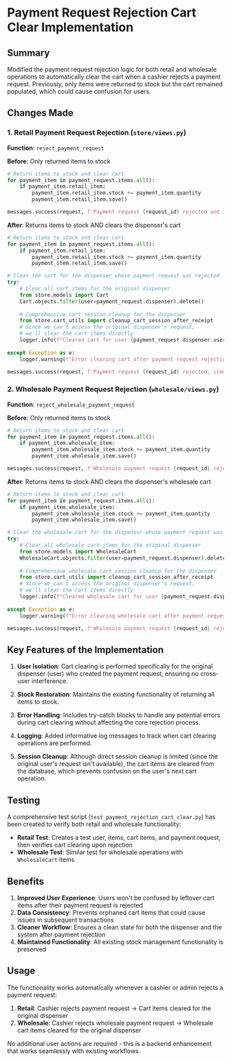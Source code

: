# Payment Request Rejection Cart Clear Implementation

## Summary
Modified the payment request rejection logic for both retail and wholesale operations to automatically clear the cart when a cashier rejects a payment request. Previously, only items were returned to stock but the cart remained populated, which could cause confusion for users.

## Changes Made

### 1. Retail Payment Request Rejection (`store/views.py`)

**Function**: `reject_payment_request`

**Before**: Only returned items to stock
```python
# Return items to stock and clear cart
for payment_item in payment_request.items.all():
    if payment_item.retail_item:
        payment_item.retail_item.stock += payment_item.quantity
        payment_item.retail_item.save()

messages.success(request, f'Payment request {request_id} rejected and items returned to stock.')
```

**After**: Returns items to stock AND clears the dispenser's cart
```python
# Return items to stock and clear cart
for payment_item in payment_request.items.all():
    if payment_item.retail_item:
        payment_item.retail_item.stock += payment_item.quantity
        payment_item.retail_item.save()

# Clear the cart for the dispenser whose payment request was rejected
try:
    # Clear all cart items for the original dispenser
    from store.models import Cart
    Cart.objects.filter(user=payment_request.dispenser).delete()
    
    # Comprehensive cart session cleanup for the dispenser
    from store.cart_utils import cleanup_cart_session_after_receipt
    # Since we can't access the original dispenser's request,
    # we'll clear the cart items directly
    logger.info(f"Cleared cart for user {payment_request.dispenser.username} after payment request rejection")
    
except Exception as e:
    logger.warning(f"Error clearing cart after payment request rejection: {e}")

messages.success(request, f'Payment request {request_id} rejected, items returned to stock, and cart cleared.')
```

### 2. Wholesale Payment Request Rejection (`wholesale/views.py`)

**Function**: `reject_wholesale_payment_request`

**Before**: Only returned items to stock
```python
# Return items to stock and clear cart
for payment_item in payment_request.items.all():
    if payment_item.wholesale_item:
        payment_item.wholesale_item.stock += payment_item.quantity
        payment_item.wholesale_item.save()

messages.success(request, f'Wholesale payment request {request_id} rejected and items returned to stock.')
```

**After**: Returns items to stock AND clears the dispenser's wholesale cart
```python
# Return items to stock and clear cart
for payment_item in payment_request.items.all():
    if payment_item.wholesale_item:
        payment_item.wholesale_item.stock += payment_item.quantity
        payment_item.wholesale_item.save()

# Clear the wholesale cart for the dispenser whose payment request was rejected
try:
    # Clear all wholesale cart items for the original dispenser
    from store.models import WholesaleCart
    WholesaleCart.objects.filter(user=payment_request.dispenser).delete()
    
    # Comprehensive wholesale cart session cleanup for the dispenser
    from store.cart_utils import cleanup_cart_session_after_receipt
    # Since we can't access the original dispenser's request,
    # we'll clear the cart items directly
    logger.info(f"Cleared wholesale cart for user {payment_request.dispenser.username} after wholesale payment request rejection")
    
except Exception as e:
    logger.warning(f"Error clearing wholesale cart after payment request rejection: {e}")

messages.success(request, f'Wholesale payment request {request_id} rejected, items returned to stock, and cart cleared.')
```

## Key Features of the Implementation

1. **User Isolation**: Cart clearing is performed specifically for the original dispenser (user) who created the payment request, ensuring no cross-user interference.

2. **Stock Restoration**: Maintains the existing functionality of returning all items to stock.

3. **Error Handling**: Includes try-catch blocks to handle any potential errors during cart clearing without affecting the core rejection process.

4. **Logging**: Added informative log messages to track when cart clearing operations are performed.

5. **Session Cleanup**: Although direct session cleanup is limited (since the original user's request isn't available), the cart items are cleared from the database, which prevents confusion on the user's next cart operation.

## Testing

A comprehensive test script (`test_payment_rejection_cart_clear.py`) has been created to verify both retail and wholesale functionality:

- **Retail Test**: Creates a test user, items, cart items, and payment request, then verifies cart clearing upon rejection
- **Wholesale Test**: Similar test for wholesale operations with `WholesaleCart` items

## Benefits

1. **Improved User Experience**: Users won't be confused by leftover cart items after their payment request is rejected
2. **Data Consistency**: Prevents orphaned cart items that could cause issues in subsequent transactions
3. **Cleaner Workflow**: Ensures a clean state for both the dispenser and the system after payment rejection
4. **Maintained Functionality**: All existing stock management functionality is preserved

## Usage

The functionality works automatically whenever a cashier or admin rejects a payment request:

1. **Retail**: Cashier rejects payment request → Cart items cleared for the original dispenser
2. **Wholesale**: Cashier rejects wholesale payment request → Wholesale cart items cleared for the original dispenser

No additional user actions are required - this is a backend enhancement that works seamlessly with existing workflows.
